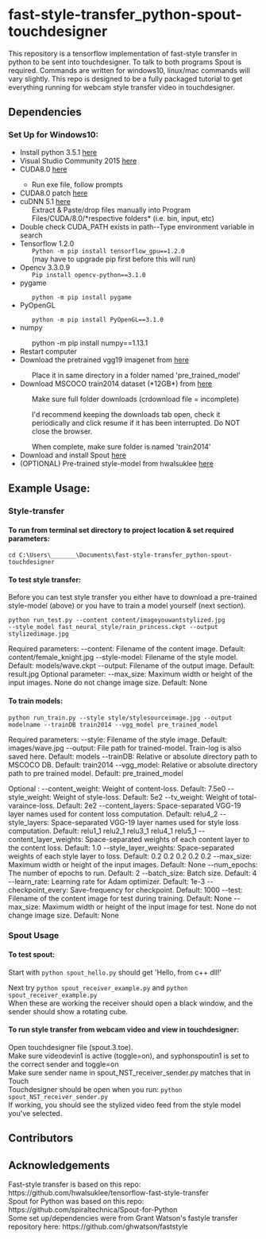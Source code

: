 # fast-style-transfer_python-spout-touchdesigner
This repository is a tensorflow implementation of fast-style transfer in python to be sent into touchdesigner. To talk to both programs Spout is required. Commands are written for windows10, linux/mac commands will vary slightly. This repo is designed to be a fully packaged tutorial to get everything running for webcam style transfer video in touchdesigner.

<h2>Dependencies</h2>
<h3>Set Up for Windows10:</h3>

<ul>
  <li>Install python 3.5.1 <a href="https://www.python.org/downloads/release/python-351/" rel="nofollow">here</a></li>
  <li>Visual Studio Community 2015 <a href="https://go.microsoft.com/fwlink/?LinkId=532606&clcid=0x409" rel="nofollow">here</a>
  <li>CUDA8.0 <a href="https://developer.nvidia.com/cuda-80-ga2-download-archive" rel="nofollow">here</a></li>
    <ul>
      <li>Run exe file, follow prompts</li>
    </ul>
  <li>CUDA8.0 patch <a href="https://developer.nvidia.com/cuda-80-ga2-download-archive" rel="nofollow">here</a></li>
  <li>cuDNN 5.1 <a href="https://developer.nvidia.com/rdp/cudnn-archive" rel="nofollow">here</a>
    <ul>Extract & Paste/drop files manually into Program Files/CUDA/8.0/*respective folders* (i.e. bin, input, etc)</ul>
  </li>
  <li>Double check CUDA_PATH exists in path--Type environment variable in search</li>
  <li>Tensorflow 1.2.0
    <ul><code>Python -m pip install tensorflow_gpu==1.2.0</code></ul>
    <ul>(may have to upgrade pip first before this will run)</ul>
  </li>
  <li>Opencv 3.3.0.9
    <ul><code>Pip install opencv-python==3.1.0</code></ul>
  </li>
   <li>pygame</li>
    <ul><code>python -m pip install pygame</code></ul>
  <li>PyOpenGL</li>
    <ul><code>python -m pip install PyOpenGL==3.1.0</code></ul>
   <li>numpy</li> 
    <ul>python -m pip install numpy==1.13.1</ul>
  <li>Restart computer</li>
  <li>Download the pretrained vgg19 imagenet from <a href="http://www.vlfeat.org/matconvnet/models/imagenet-vgg-verydeep-19.mat">here</a></li>
    <ul>Place it in same directory in a folder named 'pre_trained_model'</ul>
  <li>Download MSCOCO train2014 dataset (*12GB*) from <a href="http://msvocds.blob.core.windows.net/coco2014/train2014.zip">here</a></li>
    <ul>Make sure full folder downloads (crdownload file = incomplete)</ul>
    <ul>I'd recommend keeping the downloads tab open, check it periodically and click resume if it has been interrupted. Do NOT close the browser.</ul>
    <ul>When complete, make sure folder is named 'train2014'</ul>
  <li>Download and install Spout <a href="http://spout.zeal.co/">here</a></li>
  <li>(OPTIONAL) Pre-trained style-model from hwalsuklee <a href="https://mega.nz/#F!VEAm1CDD!ILTR1TA5zFJ_Cp9I5DRofg">here</a></li>
</ul>

<h2>Example Usage:</h2>
<h3>Style-transfer</h3>
<h4>To run from terminal set directory to project location & set required parameters: </h4>
<code>cd C:\Users\_______\Documents\fast-style-transfer_python-spout-touchdesigner</code>

<h4>To test style transfer:</h4>
Before you can test style transfer you either have to download a pre-trained style-model (above) or you have to train a model yourself (next section).<br>

<code>python run_test.py --content content/imageyouwantstylized.jpg --style_model fast_neural_style/rain_princess.ckpt --output stylizedimage.jpg</code><br>

Required parameters:
--content: Filename of the content image. Default: content/female_knight.jpg
--style-model: Filename of the style model. Default: models/wave.ckpt
--output: Filename of the output image. Default: result.jpg
Optional parameter:
--max_size: Maximum width or height of the input images. None do not change image size. Default: None

<h4>To train models:</h4>
<code>python run_train.py --style style/stylesourceimage.jpg --output modelname --trainDB train2014 --vgg_model pre_trained_model</code>

Required parameters:
--style: Filename of the style image. Default: images/wave.jpg
--output: File path for trained-model. Train-log is also saved here. Default: models
--trainDB: Relative or absolute directory path to MSCOCO DB. Default: train2014
--vgg_model: Relative or absolute directory path to pre trained model. Default: pre_trained_model

Optional :
--content_weight: Weight of content-loss. Default: 7.5e0
--style_weight: Weight of style-loss. Default: 5e2
--tv_weight: Weight of total-varaince-loss. Default: 2e2
--content_layers: Space-separated VGG-19 layer names used for content loss computation. Default: relu4_2
--style_layers: Space-separated VGG-19 layer names used for style loss computation. Default: relu1_1 relu2_1 relu3_1 relu4_1 relu5_1
--content_layer_weights: Space-separated weights of each content layer to the content loss. Default: 1.0
--style_layer_weights: Space-separated weights of each style layer to loss. Default: 0.2 0.2 0.2 0.2 0.2
--max_size: Maximum width or height of the input images. Default: None
--num_epochs: The number of epochs to run. Default: 2
--batch_size: Batch size. Default: 4
--learn_rate: Learning rate for Adam optimizer. Default: 1e-3
--checkpoint_every: Save-frequency for checkpoint. Default: 1000
--test: Filename of the content image for test during training. Default: None
--max_size: Maximum width or height of the input image for test. None do not change image size. Default: None

  <!-- <li><code></code></li>
  <li><code></code></li>
</ul>
<code></code><code></code> -->
<h3>Spout Usage</h3>
<h4>To test spout:</h4>
Start with <code>python spout_hello.py</code> should get 'Hello, from c++ dll!'<br>

Next try <code>python spout_receiver_example.py</code> and <code>python spout_receiver_example.py</code><br>
When these are working the receiver should open a black window, and the sender should show a rotating cube.<br>

<h4>To run style transfer from webcam video and view in touchdesigner:</h4>
Open touchdesigner file (spout.3.toe).<br>
Make sure videodevin1 is active (toggle=on), and syphonspoutin1 is set to the correct sender and toggle=on<br>
Make sure sender name in spout_NST_receiver_sender.py matches that in Touch<br>
Touchdesigner should be open when you run: <code>python spout_NST_receiver_sender.py</code><br>
If working, you should see the stylized video feed from the style model you've selected.<br>

<h2>Contributors</h2>

<h2>Acknowledgements</h2>
Fast-style transfer is based on this repo: https://github.com/hwalsuklee/tensorflow-fast-style-transfer <br>
Spout for Python was based on this repo: https://github.com/spiraltechnica/Spout-for-Python <br>
Some set up/dependencies were from Grant Watson's fastyle transfer repository here: https://github.com/ghwatson/faststyle <br>